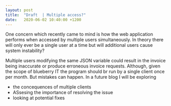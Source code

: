 ```yaml
---
layout: post
title:  "Draft  | Multiple access?"
date:   2020-06-02 10:40:00 +1200
---
```


One concern which recently came to mind is how the web application performs when accessed by multiple users simultaneously.
In theory there will only ever be a single user at a time but will additional users cause system instability?

Multiple users modifying the same JSON variable could result in the invoice being inaccurate or produce erroneous invoice requests. Although, given the scope of blueberry IT the program should br run by a single client once per month.
But mistakes can happen.
In a future blog I will be exploring 
- the concequences of multiple clients 
- ASsesing the importance of resolving the issue 
- looking at potential fixes 
